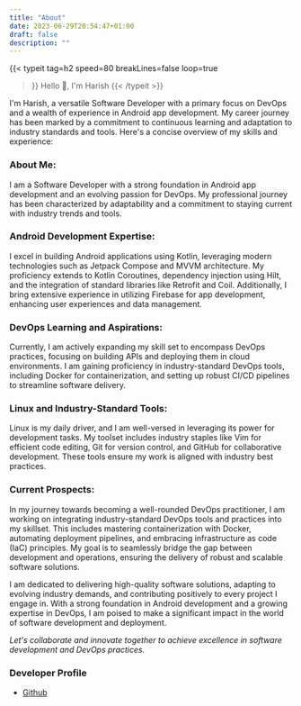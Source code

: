 ```yaml
---
title: "About"
date: 2023-06-29T20:54:47+01:00
draft: false
description: ""
---
```


 {{< typeit 
  tag=h2
  speed=80
  breakLines=false
  loop=true
>}}
Hello 👋, I'm Harish
{{< /typeit >}}

I'm Harish, a versatile Software Developer with a primary focus on DevOps  and a wealth of experience in Android app development. My career journey has been marked by a commitment to continuous learning and adaptation to industry standards and tools. Here's a concise overview of my skills and experience:

### About Me:
I am a Software Developer with a strong foundation in Android app development and an evolving passion for DevOps. My professional journey has been characterized by adaptability and a commitment to staying current with industry trends and tools.

### Android Development Expertise:
I excel in building Android applications using Kotlin, leveraging modern technologies such as Jetpack Compose and MVVM architecture. My proficiency extends to Kotlin Coroutines, dependency injection using Hilt, and the integration of standard libraries like Retrofit and Coil. Additionally, I bring extensive experience in utilizing Firebase for app development, enhancing user experiences and data management.

### DevOps Learning and Aspirations:
Currently, I am actively expanding my skill set to encompass DevOps practices, focusing on building APIs and deploying them in cloud environments. I am gaining proficiency in industry-standard DevOps tools, including Docker for containerization, and setting up robust CI/CD pipelines to streamline software delivery.

### Linux and Industry-Standard Tools:
Linux is my daily driver, and I am well-versed in leveraging its power for development tasks. My toolset includes industry staples like Vim for efficient code editing, Git for version control, and GitHub for collaborative development. These tools ensure my work is aligned with industry best practices.

### Current Prospects:
In my journey towards becoming a well-rounded DevOps practitioner, I am working on integrating industry-standard DevOps tools and practices into my skillset. This includes mastering containerization with Docker, automating deployment pipelines, and embracing infrastructure as code (IaC) principles. My goal is to seamlessly bridge the gap between development and operations, ensuring the delivery of robust and scalable software solutions.

I am dedicated to delivering high-quality software solutions, adapting to evolving industry demands, and contributing positively to every project I engage in. With a strong foundation in Android development and a growing expertise in DevOps, I am poised to make a significant impact in the world of software development and deployment.

*Let's collaborate and innovate together to achieve excellence in software development and DevOps practices.*

### Developer Profile
- [Github](https://github.com/harisheoran)
